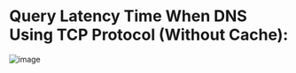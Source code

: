 # Query Latency Time When DNS Using TCP Protocol (Without Cache):

![image](https://github.com/gawhale-ashwini/Security-Project/assets/149654320/5d254b43-ec9b-4124-ad3e-eee288584078)
